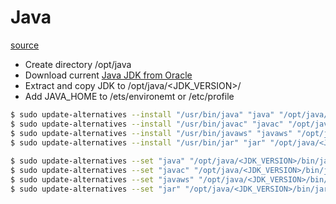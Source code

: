 
# Java

[source](https://wiki.ubuntuusers.de/Java/Installation/Oracle_Java/Java_8/)

- Create directory /opt/java
- Download current [Java JDK from Oracle](http://www.oracle.com/technetwork/java/javase/downloads)
- Extract and copy JDK to /opt/java/<JDK_VERSION>/
- Add JAVA_HOME to /ets/environemt or /etc/profile

```bash
$ sudo update-alternatives --install "/usr/bin/java" "java" "/opt/java/<JDK_VERSION>/bin/java" 1
$ sudo update-alternatives --install "/usr/bin/javac" "javac" "/opt/java/<JDK_VERSION>/bin/javac" 1
$ sudo update-alternatives --install "/usr/bin/javaws" "javaws" "/opt/java/<JDK_VERSION>/bin/javaws" 1
$ sudo update-alternatives --install "/usr/bin/jar" "jar" "/opt/java/<JDK_VERSION>/bin/jar" 1 
 
$ sudo update-alternatives --set "java" "/opt/java/<JDK_VERSION>/bin/java"
$ sudo update-alternatives --set "javac" "/opt/java/<JDK_VERSION>/bin/javac"
$ sudo update-alternatives --set "javaws" "/opt/java/<JDK_VERSION>/bin/javaws"
$ sudo update-alternatives --set "jar" "/opt/java/<JDK_VERSION>/bin/jar" 
```

